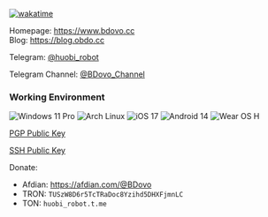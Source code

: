 [![wakatime](https://wakatime.com/badge/user/596eb077-5208-44c1-a830-f035cf6997f1.svg)](https://wakatime.com/@596eb077-5208-44c1-a830-f035cf6997f1)

Homepage: https://www.bdovo.cc  
Blog: https://blog.obdo.cc  

Telegram: [@huobi_robot](https://t.me/huobi_robot)

Telegram Channel: [@BDovo_Channel](https://t.me/s/BDovo_Channel)

### Working Environment
![Windows 11 Pro](https://img.shields.io/badge/Windows%2011%20Pro-00adef?style=flat-square&logo=windows11&logoColor=ffffff)
![Arch Linux](https://img.shields.io/badge/Arch%20Linux-1793D1?logo=arch-linux&logoColor=fff&style=flat-square)
![iOS 17](https://img.shields.io/badge/iOS%2017-EEEEF0?logo=apple&logoColor=000&style=flat-square)
![Android 14](https://img.shields.io/badge/Android%2014-3ddc84?style=flat-square&logo=android&logoColor=ffffff)
![Wear OS H](https://img.shields.io/badge/Wear%20OS%20H-4285f4?style=flat-square&logo=wear%20os&logoColor=ffffff)


[PGP Public Key](https://github.com/liuran001.gpg)

[SSH Public Key](https://github.com/liuran001.keys)


Donate:
- Afdian: https://afdian.com/@BDovo
- TRON: `TUSzW8D6r5TcTRaDoc8Yzihd5DHXFjmnLC`
- TON: `huobi_robot.t.me`
